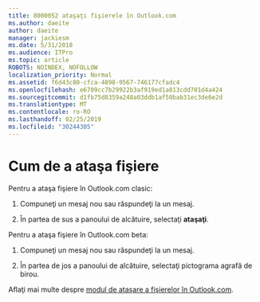 ```yaml
---
title: 8000052 ataşaţi fişierele în Outlook.com
ms.author: daeite
author: daeite
manager: jackiesm
ms.date: 5/31/2018
ms.audience: ITPro
ms.topic: article
ROBOTS: NOINDEX, NOFOLLOW
localization_priority: Normal
ms.assetid: f6d43c80-cfca-4898-9567-746177cfadc4
ms.openlocfilehash: e6709cc7b29922b3af919ed1a813cdd701d4a424
ms.sourcegitcommit: d1fb75d8359a248a03ddb1af50bab31ec3de6e2d
ms.translationtype: MT
ms.contentlocale: ro-RO
ms.lasthandoff: 02/25/2019
ms.locfileid: "30244305"
---
```

# <a name="how-to-attach-files"></a>Cum de a ataşa fişiere

Pentru a ataşa fişiere în Outlook.com clasic:
  
1. Compuneţi un mesaj nou sau răspundeţi la un mesaj.
    
2. În partea de sus a panoului de alcătuire, selectaţi **ataşaţi**. 
    
Pentru a ataşa fişiere în Outlook.com beta:
  
1. Compuneţi un mesaj nou sau răspundeţi la un mesaj.
    
2. În partea de jos a panoului de alcătuire, selectaţi pictograma agrafă de birou.
    
Aflaţi mai multe despre [modul de ataşare a fişierelor în Outlook.com](https://go.microsoft.com/fwlink/p/?linkid=2001702&amp;clcid=0x409).
  

